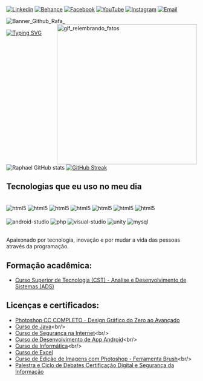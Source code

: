 [![Linkedin](https://img.shields.io/badge/LinkedIn-0077B5?style=for-the-badge&logo=linkedin&logoColor=white)](https://www.linkedin.com/in/raphael-s-s/)
[![Behance](https://img.shields.io/badge/-Behance-blue?style=for-the-badge&logo=behance&logoColor=white)](https://www.behance.net/designer-pratico)
[![Facebook](https://img.shields.io/badge/Facebook-1877F2?style=for-the-badge&logo=facebook&logoColor=white)](https://www.facebook.com/profile.php?id=100071382253303)
[![YouTube](https://img.shields.io/badge/YouTube-FF0000?style=for-the-badge&logo=youtube&logoColor=white)](https://www.youtube.com/@nightgames.oficial)
[![Instagram](https://img.shields.io/badge/Instagram-E4405F?style=for-the-badge&logo=instagram&logoColor=white)](https://www.instagram.com/night_games25/)
[![Email](https://img.shields.io/badge/Email-D14836?style=for-the-badge&logo=gmail&logoColor=white)](mailto:raphael.soaresdossantos@yahoo.com)

![Banner_Github_Rafa_](https://github.com/Rafa-s-s/Rafa-s-s/blob/main/docs/Banner_Github_Rafa_Tec_2.gif)
<img src="https://github.com/Rafa-s-s/Rafa-s-s/blob/main/docs/Rafa-projetor.gif" alt="gif_relembrando_fatos" align="right" width="370" />

[![Typing SVG](https://readme-typing-svg.herokuapp.com?font=Fira+Code&pause=1000&color=2cf7fd&width=435&lines=Ol%C3%A1!+Sou+o+Raphael+Soares+dos+Santos.;Nasci+em+25+de+Junho+de+1998;Sou+tecn%C3%B3logo+formado+em+programa%C3%A7%C3%A3o)](https://git.io/typing-svg)

![Raphael GitHub stats](https://github-readme-stats.vercel.app/api?username=Rafa-s-s&show_icons=true&theme=tokyonight&bg_color=0d1017&border_color=2cf7fd&title_color=00baff&icon_color=2cf7fd&text_color=00baff)
[![GitHub Streak](https://github-readme-streak-stats.herokuapp.com?user=Rafa-s-s&theme=tokyonight&background=0d1017&border=2cf7fd&stroke=2cf7fd&ring=2cf7fd&fire=00baff&currStreakNum=00baff&currStreakLabel=2cf7fd&sideLabels=00baff&dates=00baff&sideNums=00baff)](https://git.io/streak-stats)


<!-- # Portfolio: -->

## Tecnologias que eu uso no meu dia

<div style="display: inline_block"><br/>
    <img align="center" alt="html5" src="https://img.shields.io/badge/Python-3776AB?style=for-the-badge&logo=python&logoColor=white" />
    <img align="center" alt="html5" src="https://img.shields.io/badge/C%2B%2B-00599C?style=for-the-badge&logo=c%2B%2B&logoColor=white" />
    <img align="center" alt="html5" src="https://img.shields.io/badge/C-00599C?style=for-the-badge&logo=c&logoColor=white" />
    <img align="center" alt="html5" src="https://img.shields.io/badge/C%23-239120?style=for-the-badge&logo=c-sharp&logoColor=white" />
    <img align="center" alt="html5" src="https://img.shields.io/badge/CSS-239120?&style=for-the-badge&logo=css3&logoColor=white" />
    <img align="center" alt="html5" src="https://img.shields.io/badge/JavaScript-F7DF1E?style=for-the-badge&logo=javascript&logoColor=black" />
    <img align="center" alt="html5" src="https://img.shields.io/badge/HTML5-E34F26?style=for-the-badge&logo=html5&logoColor=white" />
               
<div style="display: inline_block"><br/>
    <img align="center" alt="android-studio" src="https://img.shields.io/badge/Android_Studio-3DDC84?style=for-the-badge&logo=android%20studio&logoColor=white" />
    <img align="center" alt="php" src="https://img.shields.io/badge/PHP-777BB4?style=for-the-badge&logo=php&logoColor=white" />
    <img align="center" alt="visual-studio" src="https://img.shields.io/badge/Visual_Studio-5C2D91?style=for-the-badge&logo=visual%20studio&logoColor=white" />
    <img align="center" alt="unity" src="https://img.shields.io/badge/Unity-100000?style=for-the-badge&logo=unity&logoColor=white" />
    <img align="center" alt="mysql" src="https://img.shields.io/badge/MySQL-00000F?style=for-the-badge&logo=mysql&logoColor=white" />
</div>


<br/>Apaixonado por tecnologia, inovação e por mudar a vida das pessoas através da programação.

## Formação acadêmica:
- [Curso Superior de Tecnologia (CST) - Analise e Desenvolvimento de Sistemas (ADS)](https://www.linkedin.com/in/raphael-s-s/overlay/1726713823955/single-media-viewer/?profileId=ACoAADEf7aMBLPmSe3wUDnTAK5L2d7YnLfSNRLo)<br/>
## Licenças e certificados:
- [Photoshop CC COMPLETO - Design Gráfico do Zero ao Avançado](https://www.udemy.com/certificate/UC-637f6a57-b13d-42a0-aca9-fb3311f6f436/)<br/>
- [Curso de Java](https://www.iped.com.br/ava/cert/5286290/62101/3c376ff3e816df5ec76b?)<br/>
- [Curso de Segurança na Internet](https://www.iped.com.br/ava/cert/5286290/57505/2190e17a59b8aaa81191?)<br/>
- [Curso de Desenvolvimento de App Android](https://www.iped.com.br/ava/cert/5286290/59338/dd75eb8799b857fc54e7?)<br/>
- [Curso de Informática](https://www.iped.com.br/ava/cert/5286290/49414/73f8c769cab48d0a619f?)<br/>
- [Curso de Excel](https://www.iped.com.br/ava/cert/5286290/56026/f8f23008aa393bf7bc79)<br/>
- [Curso de Edição de Imagens com Photoshop - Ferramenta Brush](https://www.iped.com.br/ava/cert/5286290/65031/0f8a8b96a50cfce7e62d?)<br/>
- [Palestra e Ciclo de Debates Certificação Digital e Segurança da Informação](https://www.linkedin.com/in/raphael-s-s/overlay/1726702643978/single-media-viewer/?profileId=ACoAADEf7aMBLPmSe3wUDnTAK5L2d7YnLfSNRLo)<br/>

<!--
![Snake animation](https://github.com/Rafa-s-s/Rafa-s-s/blob/output/github-contribution-grid-snake.svg)
-->
